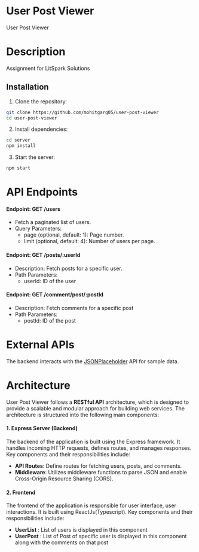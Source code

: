 
# User Post Viewer

User Post Viewer


# Description

Assignment for LitSpark Solutions
## Installation

1.  Clone the repository:
```bash
git clone https://github.com/mohitgarg05/user-post-viewer
cd user-post-viewer
```
2. Install dependencies:
```bash
cd server
npm install
```
3. Start the server:
```bash
npm start
```
# API Endpoints

#### Endpoint: GET /users

- Fetch a paginated list of users.
- Query Parameters:
    - page (optional, default: 1): Page number.
    - limit (optional, default: 4): Number of users per page.


#### Endpoint: GET /posts/:userId
- Description: Fetch posts for a specific user.
- Path Parameters:
    - userId: ID of the user
   
#### Endpoint: GET /comment/post/:postId
- Description: Fetch comments for a specific post
- Path Parameters:
    - postId: ID of the post


# External APIs
The backend interacts with the  [JSONPlaceholder](https://jsonplaceholder.typicode.com/) API for sample data.


# Architecture
User Post Viewer follows a **RESTful API** architecture, which is designed to provide a scalable and modular approach for building web services. The architecture is structured into the following main components:

#### 1. Express Server (Backend)

The backend of the application is built using the Express framework. It handles incoming HTTP requests, defines routes, and manages responses. Key components and their responsibilities include:

- **API Routes**: Define routes for fetching users, posts, and comments.
- **Middleware**: Utilizes middleware functions to parse JSON and enable Cross-Origin Resource Sharing (CORS).

#### 2. Frontend
The frontend of the application is responsible for user interface, user interactions. It is built using ReactJs(Typescript). Key components and their responsibilities include:

* **UserList** : List of users is displayed in this component 
* **UserPost** : List of Post of specific user is displayed in this component along with the comments on that post
